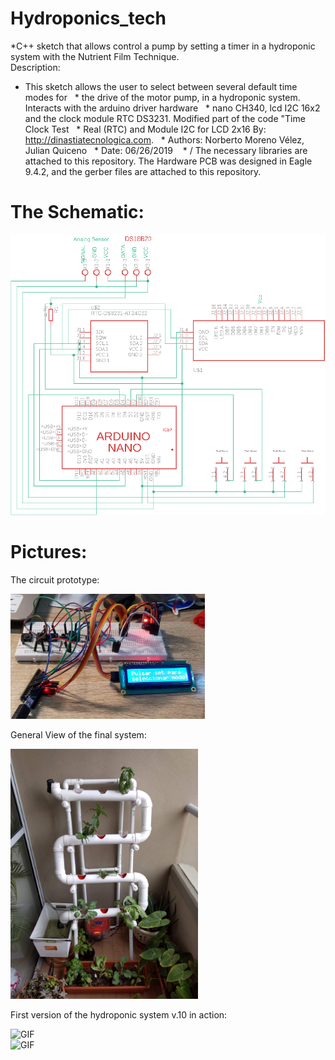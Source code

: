 # Hydroponics_tech
*C++ sketch that allows control a pump by setting a timer in a hydroponic system with the Nutrient Film Technique.
    
   Description: 
  * This sketch allows the user to select between several default time modes for
  * the drive of the motor pump, in a hydroponic system. Interacts with the arduino driver hardware
  * nano CH340, lcd I2C 16x2 and the clock module RTC DS3231. Modified part of the code "Time Clock Test
  * Real (RTC) and Module I2C for LCD 2x16 By: http://dinastiatecnologica.com.
  * Authors: Norberto Moreno Vélez, Julian Quiceno
  * Date: 06/26/2019
   * /
The necessary libraries are attached to this repository.
The Hardware PCB was designed in Eagle 9.4.2, and the gerber files are attached to this repository.

# The Schematic:
![Schematic_Hydroponic](Schematic_Hydroponic.png) 

# Pictures:
The circuit prototype:
<div><img src="https://github.com/NorberMV/Hydroponics_tech/blob/master/hidrophonicSys.jpg" alt="My Project GIF" height="200"></div>


General View of the final system:
<div><img src="https://github.com/NorberMV/Hydroponics_tech/blob/master/hidrophonicSystem.jpg" alt="My Project GIF" height="400"></div>


First version of the hydroponic system v.10 in action: 
<div><img src="https://github.com/NorberMV/Hydroponics_tech/blob/master/hydroponic2.gif" alt="GIF" height="400"></div>
<div><img src="https://github.com/NorberMV/Hydroponics_tech/blob/master/hydroponic.gif" alt="GIF" height="400"></div>
